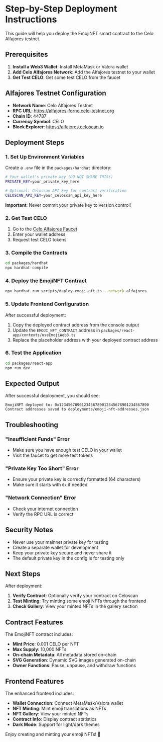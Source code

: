 # Step-by-Step Deployment Instructions

This guide will help you deploy the EmojiNFT smart contract to the Celo Alfajores testnet.

## Prerequisites

1. **Install a Web3 Wallet**: Install MetaMask or Valora wallet
2. **Add Celo Alfajores Network**: Add the Alfajores testnet to your wallet
3. **Get Test CELO**: Get some test CELO from the faucet

## Alfajores Testnet Configuration

- **Network Name**: Celo Alfajores Testnet
- **RPC URL**: https://alfajores-forno.celo-testnet.org
- **Chain ID**: 44787
- **Currency Symbol**: CELO
- **Block Explorer**: https://alfajores.celoscan.io

## Deployment Steps

### 1. Set Up Environment Variables

Create a `.env` file in the `packages/hardhat` directory:

```bash
# Your wallet's private key (DO NOT SHARE THIS!)
PRIVATE_KEY=your_private_key_here

# Optional: Celoscan API key for contract verification
CELOSCAN_API_KEY=your_celoscan_api_key_here
```

**Important**: Never commit your private key to version control!

### 2. Get Test CELO

1. Go to the [Celo Alfajores Faucet](https://faucet.celo.org/alfajores)
2. Enter your wallet address
3. Request test CELO tokens

### 3. Compile the Contracts

```bash
cd packages/hardhat
npx hardhat compile
```

### 4. Deploy the EmojiNFT Contract

```bash
npx hardhat run scripts/deploy-emoji-nft.ts --network alfajores
```

### 5. Update Frontend Configuration

After successful deployment:

1. Copy the deployed contract address from the console output
2. Update the `EMOJI_NFT_CONTRACT` address in `packages/react-app/contexts/useEmojiWeb3.ts`
3. Replace the placeholder address with your deployed contract address

### 6. Test the Application

```bash
cd packages/react-app
npm run dev
```

## Expected Output

After successful deployment, you should see:

```
EmojiNFT deployed to: 0x1234567890123456789012345678901234567890
Contract addresses saved to deployments/emoji-nft-addresses.json
```

## Troubleshooting

### "Insufficient Funds" Error
- Make sure you have enough test CELO in your wallet
- Visit the faucet to get more test tokens

### "Private Key Too Short" Error
- Ensure your private key is correctly formatted (64 characters)
- Make sure it starts with `0x` if needed

### "Network Connection" Error
- Check your internet connection
- Verify the RPC URL is correct

## Security Notes

- Never use your mainnet private key for testing
- Create a separate wallet for development
- Keep your private key secure and never share it
- The default private key in the config is for testing only

## Next Steps

After deployment:

1. **Verify Contract**: Optionally verify your contract on Celoscan
2. **Test Minting**: Try minting some emoji NFTs through the frontend
3. **Check Gallery**: View your minted NFTs in the gallery section

## Contract Features

The EmojiNFT contract includes:

- **Mint Price**: 0.001 CELO per NFT
- **Max Supply**: 10,000 NFTs
- **On-chain Metadata**: All metadata stored on-chain
- **SVG Generation**: Dynamic SVG images generated on-chain
- **Owner Functions**: Pause, unpause, and withdraw functions

## Frontend Features

The enhanced frontend includes:

- **Wallet Connection**: Connect MetaMask/Valora wallet
- **NFT Minting**: Mint emoji translations as NFTs
- **NFT Gallery**: View your minted NFTs
- **Contract Info**: Display contract statistics
- **Dark Mode**: Support for light/dark themes

Enjoy creating and minting your emoji NFTs! 🎉
